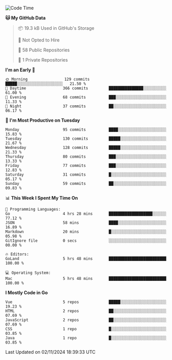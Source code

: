 <!--START_SECTION:waka-->
![Code Time](http://img.shields.io/badge/Code%20Time-1%2C319%20hrs%201%20min-blue)

**🐱 My GitHub Data** 

> 📦 19.3 kB Used in GitHub's Storage 
 > 
> 🚫 Not Opted to Hire
 > 
> 📜 58 Public Repositories 
 > 
> 🔑 1 Private Repositories 
 > 
**I'm an Early 🐤** 

```text
🌞 Morning                129 commits         █████░░░░░░░░░░░░░░░░░░░░   21.50 % 
🌆 Daytime                366 commits         ███████████████░░░░░░░░░░   61.00 % 
🌃 Evening                68 commits          ███░░░░░░░░░░░░░░░░░░░░░░   11.33 % 
🌙 Night                  37 commits          ██░░░░░░░░░░░░░░░░░░░░░░░   06.17 % 
```
📅 **I'm Most Productive on Tuesday** 

```text
Monday                   95 commits          ████░░░░░░░░░░░░░░░░░░░░░   15.83 % 
Tuesday                  130 commits         █████░░░░░░░░░░░░░░░░░░░░   21.67 % 
Wednesday                128 commits         █████░░░░░░░░░░░░░░░░░░░░   21.33 % 
Thursday                 80 commits          ███░░░░░░░░░░░░░░░░░░░░░░   13.33 % 
Friday                   77 commits          ███░░░░░░░░░░░░░░░░░░░░░░   12.83 % 
Saturday                 31 commits          █░░░░░░░░░░░░░░░░░░░░░░░░   05.17 % 
Sunday                   59 commits          ██░░░░░░░░░░░░░░░░░░░░░░░   09.83 % 
```


📊 **This Week I Spent My Time On** 

```text
💬 Programming Languages: 
Go                       4 hrs 28 mins       ███████████████████░░░░░░   77.12 % 
JSON                     58 mins             ████░░░░░░░░░░░░░░░░░░░░░   16.89 % 
Markdown                 20 mins             █░░░░░░░░░░░░░░░░░░░░░░░░   05.98 % 
GitIgnore file           0 secs              ░░░░░░░░░░░░░░░░░░░░░░░░░   00.00 % 

🔥 Editors: 
GoLand                   5 hrs 48 mins       █████████████████████████   100.00 % 

💻 Operating System: 
Mac                      5 hrs 48 mins       █████████████████████████   100.00 % 
```

**I Mostly Code in Go** 

```text
Vue                      5 repos             █████░░░░░░░░░░░░░░░░░░░░   19.23 % 
HTML                     2 repos             ██░░░░░░░░░░░░░░░░░░░░░░░   07.69 % 
JavaScript               2 repos             ██░░░░░░░░░░░░░░░░░░░░░░░   07.69 % 
CSS                      1 repo              █░░░░░░░░░░░░░░░░░░░░░░░░   03.85 % 
Java                     1 repo              █░░░░░░░░░░░░░░░░░░░░░░░░   03.85 % 
```




 Last Updated on 02/11/2024 18:39:33 UTC
<!--END_SECTION:waka-->
